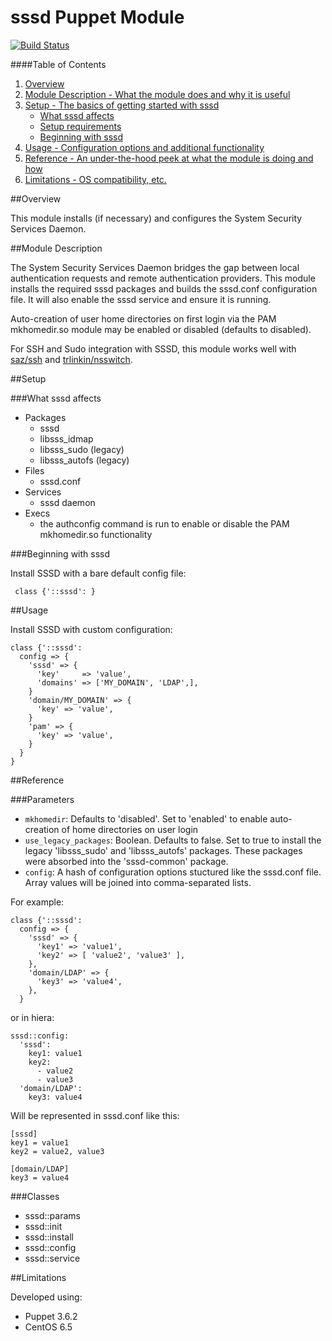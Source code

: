 # sssd Puppet Module

[![Build Status](https://travis-ci.org/walkamongus/sssd.svg)](https://travis-ci.org/walkamongus/sssd)

####Table of Contents

1. [Overview](#overview)
2. [Module Description - What the module does and why it is useful](#module-description)
3. [Setup - The basics of getting started with sssd](#setup)
    * [What sssd affects](#what-sssd-affects)
    * [Setup requirements](#setup-requirements)
    * [Beginning with sssd](#beginning-with-sssd)
4. [Usage - Configuration options and additional functionality](#usage)
5. [Reference - An under-the-hood peek at what the module is doing and how](#reference)
5. [Limitations - OS compatibility, etc.](#limitations)

##Overview

This module installs (if necessary) and configures the System Security Services Daemon. 

##Module Description

The System Security Services Daemon bridges the gap between local authentication requests 
and remote authentication providers.  This module installs the required sssd packages and 
builds the sssd.conf configuration file. It will also enable the sssd service and ensure 
it is running. 

Auto-creation of user home directories on first login via the PAM mkhomedir.so module may 
be enabled or disabled (defaults to disabled).

For SSH and Sudo integration with SSSD, this module works well with [saz/ssh](https://forge.puppetlabs.com/saz/ssh) and [trlinkin/nsswitch](https://forge.puppetlabs.com/trlinkin/nsswitch).

##Setup

###What sssd affects

* Packages
    * sssd
    * libsss_idmap
    * libsss_sudo (legacy)
    * libsss_autofs (legacy)
* Files
    * sssd.conf
* Services
    * sssd daemon
* Execs
    * the authconfig command is run to enable or disable the PAM mkhomedir.so functionality

###Beginning with sssd

Install SSSD with a bare default config file:

     class {'::sssd': }

##Usage

Install SSSD with custom configuration:

    class {'::sssd':
      config => {
        'sssd' => {
          'key'     => 'value',
          'domains' => ['MY_DOMAIN', 'LDAP',],
        }
        'domain/MY_DOMAIN' => {
          'key' => 'value',
        }
        'pam' => {
          'key' => 'value',
        }
      }
    }


##Reference

###Parameters

* `mkhomedir`: Defaults to 'disabled'.  Set to 'enabled' to enable auto-creation of home directories on user login
* `use_legacy_packages`: Boolean. Defaults to false.  Set to true to install the legacy 'libsss_sudo' and 'libsss_autofs' packages. These packages were absorbed into the 'sssd-common' package.
* `config`: A hash of configuration options stuctured like the sssd.conf file. Array values will be joined into comma-separated lists. 

For example:

    class {'::sssd':
      config => {
        'sssd' => {
          'key1' => 'value1',
          'key2' => [ 'value2', 'value3' ],
        },
        'domain/LDAP' => {
          'key3' => 'value4',
        },
      }

or in hiera:

    sssd::config:
      'sssd':
        key1: value1
        key2:
          - value2
          - value3
      'domain/LDAP':
        key3: value4

Will be represented in sssd.conf like this:

    [sssd]
    key1 = value1
    key2 = value2, value3

    [domain/LDAP]
    key3 = value4

###Classes

* sssd::params
* sssd::init
* sssd::install
* sssd::config
* sssd::service

##Limitations

Developed using:
* Puppet 3.6.2
* CentOS 6.5
